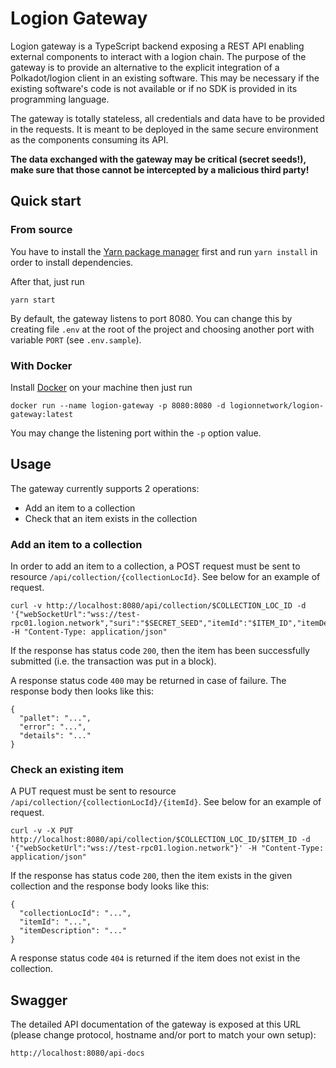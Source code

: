# Logion Gateway

Logion gateway is a TypeScript backend exposing a REST API enabling external components to interact with a logion chain. The purpose of the gateway
is to provide an alternative to the explicit integration of a Polkadot/logion client in an existing software. This may be necessary if the existing
software's code is not available or if no SDK is provided in its programming language.

The gateway is totally stateless, all credentials and data have to be provided in the requests. It is meant to be deployed in the same secure environment
as the components consuming its API.

**The data exchanged with the gateway may be critical (secret seeds!), make sure that those cannot be intercepted by a malicious third party!**

## Quick start

### From source

You have to install the [Yarn package manager](https://yarnpkg.com/) first and run `yarn install` in order to install dependencies.

After that, just run

```
yarn start
```

By default, the gateway listens to port 8080. You can change this by creating file `.env` at the root of the project and choosing another port with
variable `PORT` (see `.env.sample`).

### With Docker

Install [Docker](https://www.docker.com/) on your machine then just run

```
docker run --name logion-gateway -p 8080:8080 -d logionnetwork/logion-gateway:latest
```

You may change the listening port within the `-p` option value.

## Usage

The gateway currently supports 2 operations:

- Add an item to a collection
- Check that an item exists in the collection

### Add an item to a collection

In order to add an item to a collection, a POST request must be sent to resource `/api/collection/{collectionLocId}`. See below for an example of request.

```
curl -v http://localhost:8080/api/collection/$COLLECTION_LOC_ID -d '{"webSocketUrl":"wss://test-rpc01.logion.network","suri":"$SECRET_SEED","itemId":"$ITEM_ID","itemDescription":"$ITEM_DESCRIPTION"}' -H "Content-Type: application/json"
```

If the response has status code `200`, then the item has been successfully submitted (i.e. the transaction was put in a block).

A response status code `400` may be returned in case of failure. The response body then looks like this:

```
{
  "pallet": "...",
  "error": "...",
  "details": "..."
}
```

### Check an existing item

A PUT request must be sent to resource `/api/collection/{collectionLocId}/{itemId}`. See below for an example of request.

```
curl -v -X PUT http://localhost:8080/api/collection/$COLLECTION_LOC_ID/$ITEM_ID -d '{"webSocketUrl":"wss://test-rpc01.logion.network"}' -H "Content-Type: application/json"
```

If the response has status code `200`, then the item exists in the given collection and the response body looks like this:

```
{
  "collectionLocId": "...",
  "itemId": "...",
  "itemDescription": "..."
}
```

A response status code `404` is returned if the item does not exist in the collection.

## Swagger

The detailed API documentation of the gateway is exposed at this URL (please change protocol, hostname and/or port to match your own setup):

```
http://localhost:8080/api-docs
```
